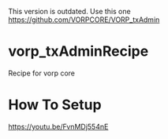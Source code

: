 This version is outdated. 
Use this one https://github.com/VORPCORE/VORP_txAdmin
# vorp_txAdminRecipe
 Recipe for vorp core 

 # How To Setup 
 https://youtu.be/FvnMDj554nE
